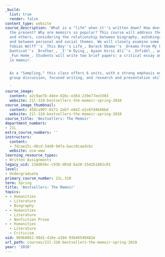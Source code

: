 ```yaml
---
_build:
  list: true
  render: false
content_type: website
course_description: 'What is a "life" when it''s written down? How does memory inform
  the present? Why are memoirs so popular? This course will address these questions
  and others, considering the relationship between biography, autobiography, and memoir
  and between personal and social themes. We will closely examine some recent memoirs:
  Tobias Wolff''s _This Boy''s Life_, Barack Obama''s _Dreams From My Father_, Edwidge
  Danticat''s _Brother_, _I''m Dying_, Ayaan Hirsi Ali''s _Infidel_, and Alison Bechdel''s
  _Fun Home_. Students will write two brief papers: a critical essay and an experiment
  in memoir.


  As a "Sampling," this class offers 6 units, with a strong emphasis on close reading,
  group discussion, focused writing, and research and presentation skills.

  '
course_image:
  content: a2c9ae7b-4dee-d26c-e364-239e77ee3303
  website: 21l-310-bestsellers-the-memoir-spring-2010
course_image_thumbnail:
  content: 458ca907-0171-2eb7-e042-e2c6fd4646bd
  website: 21l-310-bestsellers-the-memoir-spring-2010
course_title: 'Bestsellers: The Memoir'
department_numbers:
- 21L
extra_course_numbers: ''
instructors:
  content:
  - fdcae15c-d0cd-54d9-94fa-bacc0caedcbc
  website: ocw-www
learning_resource_types:
- Written Assignments
legacy_uid: 216d656c-c93b-d010-ba20-1542b1802c01
level:
- Undergraduate
primary_course_number: 21L.310
term: Spring
title: 'Bestsellers: The Memoir'
topics:
- - Humanities
  - Literature
  - Biography
- - Humanities
  - Literature
  - Nonfiction Prose
- - Humanities
  - Literature
  - Criticism
uid: 969b8052-98d1-416e-a184-93b46540482e
url_path: courses/21l-310-bestsellers-the-memoir-spring-2010
year: '2010'
---
```

